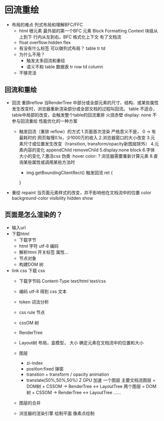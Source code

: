 # 回流重绘
- 布局的难点 列式布局和理解BFC/FFC
  - html 根元素 最外层的第一个BFC 元素
    Block Formatting Context  块级从上到下  行内从左到右，BFC 格式化上下文
    有了文档流
  - float overflow:hidden flex
  - 有没有什么标签 可以做列式布局？ table
  tr td 
  - 为什么不用？
    - 触发太多回流和重绘
    - 语义不和 table 数据表
    tr row
    td column
  - 不够灵活
## 回流和重绘
- 回流 重排reflow
  当RenderTree 中部分或全部元素的尺寸、结构、或某些属性发生改变时，浏览器重新渲染部分或全部文档的过程叫回流。
  table 不适合， table中局部的改变，会触发整个table的回流重排
  火烧赤壁
  display: none 不参与回流重绘 性能优化的一种方案
  - 触发回流（重排 reflow）的方式
  1.页面首次渲染 严格意义不是， 0 -> 有  最耗时的  网页每慢0.1s，少1000万的收入
  2.浏览器窗口的大小改变
  3.元素尺寸或位置发生改变（transition, transform/opacity新图层除外）
  4.元素内容的变化
    appendChild  removeChild
  5.display:none block
  6.字体大小的变化
  7.激活css 伪类 :hover
    color: ?  浏览器需要重新计算元素
  8.查询某些属性或调用某些方法时
    - img.getBoundingClientRect() 触发回流
    ret {

    }
- 重绘 repaint
  当页面元素样式的改变，并不影响他在文档流中的位置
  color  background-color  visibility hidden show

## 页面是怎么渲染的？
- 输入url
- 下载html
  - 下载字节
  - html 字符  utf-8 编码
  - 解析html 开关标签 属性...
  - 节点对象
  - 构建DOM 树
- link  css 下载 css
  - 下载字节码  Content-Type text/html  text/css
  - 编码 utf-8 得到 css 文本
  - token 词法分析 
  - css rule 节点 
  - cssOM 树
  - RenderTree
  - Layout树
    布局，盒模型， 大小 确定元素在文档流中的位置和大小
  - 图层
    - zi-index 
    - position:fixed 弹窗
    - transtion + transform / opacity
    animation
    - translate(50%,50%,50%) Z GPU 加速
    一个图层 主要文档流图层 = DOM树 + CSSOM -> RenderTree <-> LayoutTree
    两个图层 = DOM树 + CSSOM -> RenderTree <-> LayoutTree
    ......

  - 图层的合并
  - 浏览器的渲染引擎 绘制平面 像素点绘制

